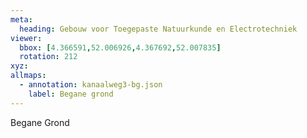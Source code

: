 ```yaml
---
meta:
  heading: Gebouw voor Toegepaste Natuurkunde en Electrotechniek
viewer:
  bbox: [4.366591,52.006926,4.367692,52.007835]
  rotation: 212
xyz:
allmaps:
  - annotation: kanaalweg3-bg.json
    label: Begane grond
---
```

Begane Grond